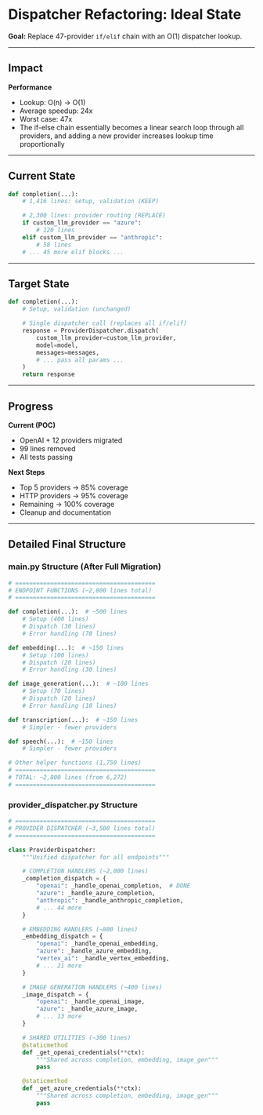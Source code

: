 # Dispatcher Refactoring: Ideal State

**Goal:** Replace 47-provider `if/elif` chain with an O(1) dispatcher lookup.

---

## Impact

**Performance**

- Lookup: O(n) → O(1)
- Average speedup: 24x
- Worst case: 47x
- The if-else chain essentially becomes a linear search loop through all providers, and adding a new provider increases lookup time proportionally

---

## Current State

```python
def completion(...):
    # 1,416 lines: setup, validation (KEEP)

    # 2,300 lines: provider routing (REPLACE)
    if custom_llm_provider == "azure":
        # 120 lines
    elif custom_llm_provider == "anthropic":
        # 58 lines
    # ... 45 more elif blocks ...
```

---

## Target State

```python
def completion(...):
    # Setup, validation (unchanged)

    # Single dispatcher call (replaces all if/elif)
    response = ProviderDispatcher.dispatch(
        custom_llm_provider=custom_llm_provider,
        model=model,
        messages=messages,
        # ... pass all params ...
    )
    return response
```

---

## Progress

**Current (POC)**

- OpenAI + 12 providers migrated
- 99 lines removed
- All tests passing

**Next Steps**

- Top 5 providers → 85% coverage
- HTTP providers → 95% coverage
- Remaining → 100% coverage
- Cleanup and documentation

---

## Detailed Final Structure

### main.py Structure (After Full Migration)

```python
# ========================================
# ENDPOINT FUNCTIONS (~2,800 lines total)
# ========================================

def completion(...):  # ~500 lines
    # Setup (400 lines)
    # Dispatch (30 lines)
    # Error handling (70 lines)

def embedding(...):  # ~150 lines
    # Setup (100 lines)
    # Dispatch (20 lines)
    # Error handling (30 lines)

def image_generation(...):  # ~100 lines
    # Setup (70 lines)
    # Dispatch (20 lines)
    # Error handling (10 lines)

def transcription(...):  # ~150 lines
    # Simpler - fewer providers

def speech(...):  # ~150 lines
    # Simpler - fewer providers

# Other helper functions (1,750 lines)
# ========================================
# TOTAL: ~2,800 lines (from 6,272)
# ========================================
```

### provider_dispatcher.py Structure

```python
# ========================================
# PROVIDER DISPATCHER (~3,500 lines total)
# ========================================

class ProviderDispatcher:
    """Unified dispatcher for all endpoints"""

    # COMPLETION HANDLERS (~2,000 lines)
    _completion_dispatch = {
        "openai": _handle_openai_completion,  # DONE
        "azure": _handle_azure_completion,
        "anthropic": _handle_anthropic_completion,
        # ... 44 more
    }

    # EMBEDDING HANDLERS (~800 lines)
    _embedding_dispatch = {
        "openai": _handle_openai_embedding,
        "azure": _handle_azure_embedding,
        "vertex_ai": _handle_vertex_embedding,
        # ... 21 more
    }

    # IMAGE GENERATION HANDLERS (~400 lines)
    _image_dispatch = {
        "openai": _handle_openai_image,
        "azure": _handle_azure_image,
        # ... 13 more
    }

    # SHARED UTILITIES (~300 lines)
    @staticmethod
    def _get_openai_credentials(**ctx):
        """Shared across completion, embedding, image_gen"""
        pass

    @staticmethod
    def _get_azure_credentials(**ctx):
        """Shared across completion, embedding, image_gen"""
        pass
```
